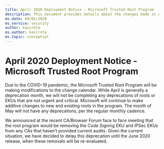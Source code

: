 ```yaml
---
title: April 2020 Deployment Notice - Microsoft Trusted Root Program 
description: This document provides details about the changes made in April 2020 to the root store.
ms.date: 04/01/2020
ms.service: security
author: kasirota
ms.author: kasirota
ms.topic: conceptual
---
```


# April 2020 Deployment Notice - Microsoft Trusted Root Program 

Due to the COVID-19 pandemic, the Microsoft Trusted Root Program will be making modifications to the change calendar. While April is generally a deprecation month, we will not be completing any deprecations of roots or EKUs that are not urgent and critical.  Microsoft will continue to make additive changes to new and existing roots in the program. The month of May will not have any deprecations, per the regular monthly cadence. 

We announced at the recent CA/Browser Forum face to face meeting that the root program would be removing the Code Signing EKU and IPSec EKUs from any CAs that haven’t provided current audits.  Given the current situation, we have decided to delay this deprecation until the June 2020 release, when these removals will be re-evaluated.  
